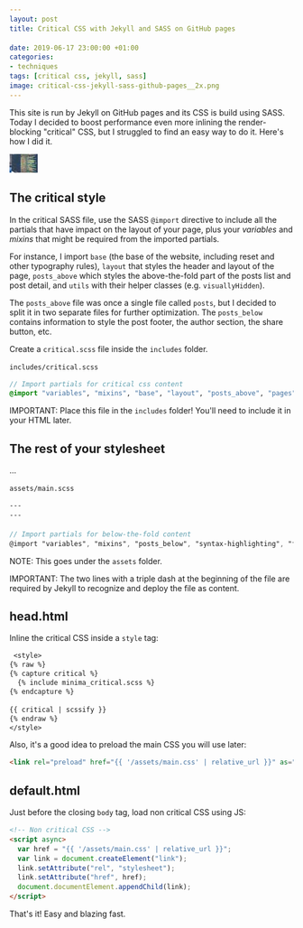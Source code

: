 ```yaml
---
layout: post
title: Critical CSS with Jekyll and SASS on GitHub pages

date: 2019-06-17 23:00:00 +01:00
categories:
- techniques
tags: [critical css, jekyll, sass]
image: critical-css-jekyll-sass-github-pages__2x.png
---
```


This site is run by Jekyll on GitHub pages and its CSS is build using SASS. Today I decided to boost performance even more inlining the render-blocking "critical" CSS, but I struggled to find an easy way to do it. Here's how I did it.

<img alt="Blurry but colored code :)" src="/assets/post-images/critical-css-jekyll-sass-github-pages__ph.png" data-src="/assets/post-images/critical-css-jekyll-sass-github-pages__1x.png" data-srcset="/assets/post-images/critical-css-jekyll-sass-github-pages__1x.png 1x, /assets/post-images/critical-css-jekyll-sass-github-pages__2x.png 2x" class="lazy post-image">

## The critical style

In the critical SASS file, use the SASS `@import` directive to include all the partials that have impact on the layout of your page, plus your _variables_ and _mixins_ that might be required from the imported partials.

For instance, I import `base` (the base of the website, including reset and other typography rules), `layout` that styles the header and layout of the page, `posts_above` which styles the above-the-fold part of the posts list and post detail, and `utils` with their helper classes (e.g. `visuallyHidden`).

The `posts_above` file was once a single file called `posts`, but I decided to split it in two separate files for further optimization. The `posts_below` contains information to style the post footer, the author section, the share button, etc.

Create a `critical.scss` file inside the `includes` folder.

`includes/critical.scss`

```scss
// Import partials for critical css content
@import "variables", "mixins", "base", "layout", "posts_above", "pages", "utils";
```

IMPORTANT: Place this file in the `includes` folder! You'll need to include it in your HTML later.

## The rest of your stylesheet

...

`assets/main.scss`

```scss
---
---

// Import partials for below-the-fold content
@import "variables", "mixins", "posts_below", "syntax-highlighting", "footer", "code", "pagination", "icons", "iframes", "tables";
```

NOTE: This goes under the `assets` folder. 

IMPORTANT: The two lines with a triple dash at the beginning of the file are required by Jekyll to recognize and deploy the file as content.

## head.html

Inline the critical CSS inside a `style` tag:

```liquid
 <style>
{% raw %}
{% capture critical %}
  {% include minima_critical.scss %}
{% endcapture %}

{{ critical | scssify }} 
{% endraw %}
</style>
```

Also, it's a good idea to preload the main CSS you will use later:

```html
<link rel="preload" href="{{ '/assets/main.css' | relative_url }}" as="style">
```

## default.html

Just before the closing `body` tag, load non critical CSS using JS:

```html
<!-- Non critical CSS -->
<script async>
  var href = "{{ '/assets/main.css' | relative_url }}";
  var link = document.createElement("link");
  link.setAttribute("rel", "stylesheet");
  link.setAttribute("href", href);
  document.documentElement.appendChild(link);
</script>
```

That's it! Easy and blazing fast.
